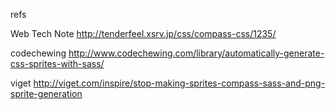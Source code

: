 refs

Web Tech Note
http://tenderfeel.xsrv.jp/css/compass-css/1235/

codechewing
http://www.codechewing.com/library/automatically-generate-css-sprites-with-sass/

viget
http://viget.com/inspire/stop-making-sprites-compass-sass-and-png-sprite-generation
